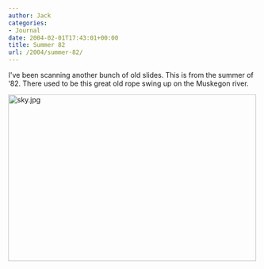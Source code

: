 ```yaml
---
author: Jack
categories:
- Journal
date: 2004-02-01T17:43:01+00:00
title: Summer 82
url: /2004/summer-82/
---
```


I've been scanning another bunch of old slides. This is from the summer of &#8216;82. There used to be this great old rope swing up on the Muskegon river.

<img alt="sky.jpg" src="https://www.jackbaty.com/images/blog/sky.jpg" width="500" height="336" border="0" />
